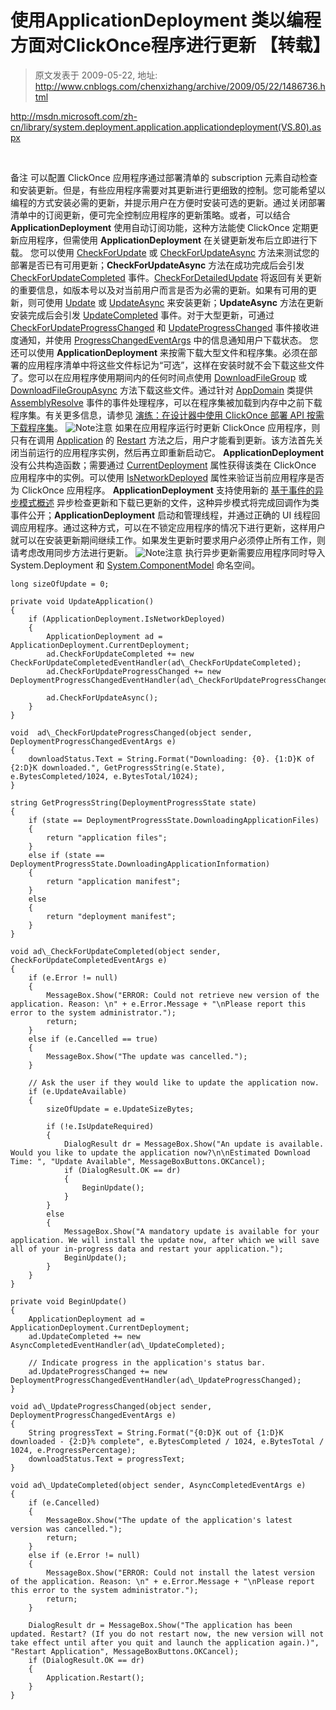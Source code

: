 # 使用ApplicationDeployment 类以编程方面对ClickOnce程序进行更新 【转载】 
> 原文发表于 2009-05-22, 地址: http://www.cnblogs.com/chenxizhang/archive/2009/05/22/1486736.html 


<http://msdn.microsoft.com/zh-cn/library/system.deployment.application.applicationdeployment(VS.80).aspx>

  

 备注  可以配置 ClickOnce 应用程序通过部署清单的 subscription 元素自动检查和安装更新。但是，有些应用程序需要对其更新进行更细致的控制。您可能希望以编程的方式安装必需的更新，并提示用户在方便时安装可选的更新。通过关闭部署清单中的订阅更新，便可完全控制应用程序的更新策略。或者，可以结合 **ApplicationDeployment** 使用自动订阅功能，这种方法能使 ClickOnce 定期更新应用程序，但需使用 **ApplicationDeployment** 在关键更新发布后立即进行下载。 您可以使用 [CheckForUpdate](http://msdn.microsoft.com/zh-cn/library/ms136935(VS.80).aspx) 或 [CheckForUpdateAsync](http://msdn.microsoft.com/zh-cn/library/system.deployment.application.applicationdeployment.checkforupdateasync(VS.80).aspx) 方法来测试您的部署是否已有可用更新；**CheckForUpdateAsync** 方法在成功完成后会引发 [CheckForUpdateCompleted](http://msdn.microsoft.com/zh-cn/library/system.deployment.application.applicationdeployment.checkforupdatecompleted(VS.80).aspx) 事件。[CheckForDetailedUpdate](http://msdn.microsoft.com/zh-cn/library/ms136934(VS.80).aspx) 将返回有关更新的重要信息，如版本号以及对当前用户而言是否为必需的更新。如果有可用的更新，则可使用 [Update](http://msdn.microsoft.com/zh-cn/library/system.deployment.application.applicationdeployment.update(VS.80).aspx) 或 [UpdateAsync](http://msdn.microsoft.com/zh-cn/library/system.deployment.application.applicationdeployment.updateasync(VS.80).aspx) 来安装更新；**UpdateAsync** 方法在更新安装完成后会引发 [UpdateCompleted](http://msdn.microsoft.com/zh-cn/library/system.deployment.application.applicationdeployment.updatecompleted(VS.80).aspx) 事件。对于大型更新，可通过 [CheckForUpdateProgressChanged](http://msdn.microsoft.com/zh-cn/library/system.deployment.application.applicationdeployment.checkforupdateprogresschanged(VS.80).aspx) 和 [UpdateProgressChanged](http://msdn.microsoft.com/zh-cn/library/system.deployment.application.applicationdeployment.updateprogresschanged(VS.80).aspx) 事件接收进度通知，并使用 [ProgressChangedEventArgs](http://msdn.microsoft.com/zh-cn/library/system.componentmodel.progresschangedeventargs(VS.80).aspx) 中的信息通知用户下载状态。 您还可以使用 **ApplicationDeployment** 来按需下载大型文件和程序集。必须在部署的应用程序清单中将这些文件标记为“可选”，这样在安装时就不会下载这些文件了。您可以在应用程序使用期间内的任何时间点使用 [DownloadFileGroup](http://msdn.microsoft.com/zh-cn/library/system.deployment.application.applicationdeployment.downloadfilegroup(VS.80).aspx) 或 [DownloadFileGroupAsync](http://msdn.microsoft.com/zh-cn/library/system.deployment.application.applicationdeployment.downloadfilegroupasync(VS.80).aspx) 方法下载这些文件。通过针对 [AppDomain](http://msdn.microsoft.com/zh-cn/library/system.appdomain(VS.80).aspx) 类提供 [AssemblyResolve](http://msdn.microsoft.com/zh-cn/library/system.appdomain.assemblyresolve(VS.80).aspx) 事件的事件处理程序，可以在程序集被加载到内存中之前下载程序集。有关更多信息，请参见 [演练：在设计器中使用 ClickOnce 部署 API 按需下载程序集](http://msdn.microsoft.com/zh-cn/library/ak58kz04(VS.80).aspx)。 ![Note](http://i.msdn.microsoft.com/ms136931.note(zh-cn,VS.80).gif)注意 如果在应用程序运行时更新 ClickOnce 应用程序，则只有在调用 [Application](http://msdn.microsoft.com/zh-cn/library/system.windows.forms.application(VS.80).aspx) 的 [Restart](http://msdn.microsoft.com/zh-cn/library/system.windows.forms.application.restart(VS.80).aspx) 方法之后，用户才能看到更新。该方法首先关闭当前运行的应用程序实例，然后再立即重新启动它。 **ApplicationDeployment** 没有公共构造函数；需要通过 [CurrentDeployment](http://msdn.microsoft.com/zh-cn/library/system.deployment.application.applicationdeployment.currentdeployment(VS.80).aspx) 属性获得该类在 ClickOnce 应用程序中的实例。可以使用 [IsNetworkDeployed](http://msdn.microsoft.com/zh-cn/library/system.deployment.application.applicationdeployment.isnetworkdeployed(VS.80).aspx) 属性来验证当前应用程序是否为 ClickOnce 应用程序。 **ApplicationDeployment** 支持使用新的 [基于事件的异步模式概述](http://msdn.microsoft.com/zh-cn/library/wewwczdw(VS.80).aspx) 异步检查更新和下载已更新的文件，这种异步模式将完成回调作为类事件公开；**ApplicationDeployment** 启动和管理线程，并通过正确的 UI 线程回调应用程序。通过这种方式，可以在不锁定应用程序的情况下进行更新，这样用户就可以在安装更新期间继续工作。如果发生更新时要求用户必须停止所有工作，则请考虑改用同步方法进行更新。 ![Note](http://i.msdn.microsoft.com/ms136931.note(zh-cn,VS.80).gif)注意 执行异步更新需要应用程序同时导入 System.Deployment 和 [System.ComponentModel](http://msdn.microsoft.com/zh-cn/library/system.componentmodel(VS.80).aspx) 命名空间。
```
long sizeOfUpdate = 0;

private void UpdateApplication()
{
    if (ApplicationDeployment.IsNetworkDeployed)
    {
        ApplicationDeployment ad = ApplicationDeployment.CurrentDeployment;
        ad.CheckForUpdateCompleted += new CheckForUpdateCompletedEventHandler(ad\_CheckForUpdateCompleted);
        ad.CheckForUpdateProgressChanged += new DeploymentProgressChangedEventHandler(ad\_CheckForUpdateProgressChanged);

        ad.CheckForUpdateAsync();
    }
}

void  ad\_CheckForUpdateProgressChanged(object sender, DeploymentProgressChangedEventArgs e)
{
    downloadStatus.Text = String.Format("Downloading: {0}. {1:D}K of {2:D}K downloaded.", GetProgressString(e.State), e.BytesCompleted/1024, e.BytesTotal/1024);   
}

string GetProgressString(DeploymentProgressState state)
{
    if (state == DeploymentProgressState.DownloadingApplicationFiles)
    {
        return "application files";
    } 
    else if (state == DeploymentProgressState.DownloadingApplicationInformation) 
    {
        return "application manifest";
    } 
    else 
    {
        return "deployment manifest";
    }
}

void ad\_CheckForUpdateCompleted(object sender, CheckForUpdateCompletedEventArgs e)
{
    if (e.Error != null)
    {
        MessageBox.Show("ERROR: Could not retrieve new version of the application. Reason: \n" + e.Error.Message + "\nPlease report this error to the system administrator.");
        return;
    }
    else if (e.Cancelled == true)
    {
        MessageBox.Show("The update was cancelled.");
    }

    // Ask the user if they would like to update the application now.
    if (e.UpdateAvailable)
    {
        sizeOfUpdate = e.UpdateSizeBytes;

        if (!e.IsUpdateRequired)
        {
            DialogResult dr = MessageBox.Show("An update is available. Would you like to update the application now?\n\nEstimated Download Time: ", "Update Available", MessageBoxButtons.OKCancel);
            if (DialogResult.OK == dr)
            {
                BeginUpdate();
            }
        }
        else
        {
            MessageBox.Show("A mandatory update is available for your application. We will install the update now, after which we will save all of your in-progress data and restart your application.");
            BeginUpdate();
        }
    }
}

private void BeginUpdate()
{
    ApplicationDeployment ad = ApplicationDeployment.CurrentDeployment;
    ad.UpdateCompleted += new AsyncCompletedEventHandler(ad\_UpdateCompleted);

    // Indicate progress in the application's status bar.
    ad.UpdateProgressChanged += new DeploymentProgressChangedEventHandler(ad\_UpdateProgressChanged);
}

void ad\_UpdateProgressChanged(object sender, DeploymentProgressChangedEventArgs e)
{
    String progressText = String.Format("{0:D}K out of {1:D}K downloaded - {2:D}% complete", e.BytesCompleted / 1024, e.BytesTotal / 1024, e.ProgressPercentage);
    downloadStatus.Text = progressText;
}

void ad\_UpdateCompleted(object sender, AsyncCompletedEventArgs e)
{
    if (e.Cancelled)
    {
        MessageBox.Show("The update of the application's latest version was cancelled.");
        return;
    }
    else if (e.Error != null)
    {
        MessageBox.Show("ERROR: Could not install the latest version of the application. Reason: \n" + e.Error.Message + "\nPlease report this error to the system administrator.");
        return;
    }

    DialogResult dr = MessageBox.Show("The application has been updated. Restart? (If you do not restart now, the new version will not take effect until after you quit and launch the application again.)", "Restart Application", MessageBoxButtons.OKCancel);
    if (DialogResult.OK == dr)
    {
        Application.Restart();
    }
}
```






















